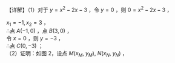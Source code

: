 【详解】（1）对于 $y { = } x ^ { 2 } - 2 x - 3$ ，令 $y = 0$ ，则 $0 = x ^ { 2 } - 2 x - 3$ ，

$x _ { 1 } = - 1 , x _ { 2 } = 3$ ，  
∴点 $A ( - 1 , 0 )$ ，点 $B ( 3 , 0 )$ ，  
令 $x = 0$ ，则 $y = - 3$ ，  
∴点 $C ( 0 , - 3 )$ ；  
（2）证明：如图 2，设点 $M ( x _ { M } , \ y _ { M } ) , \ N ( x _ { N } , \ y _ { N } )$ ，  
